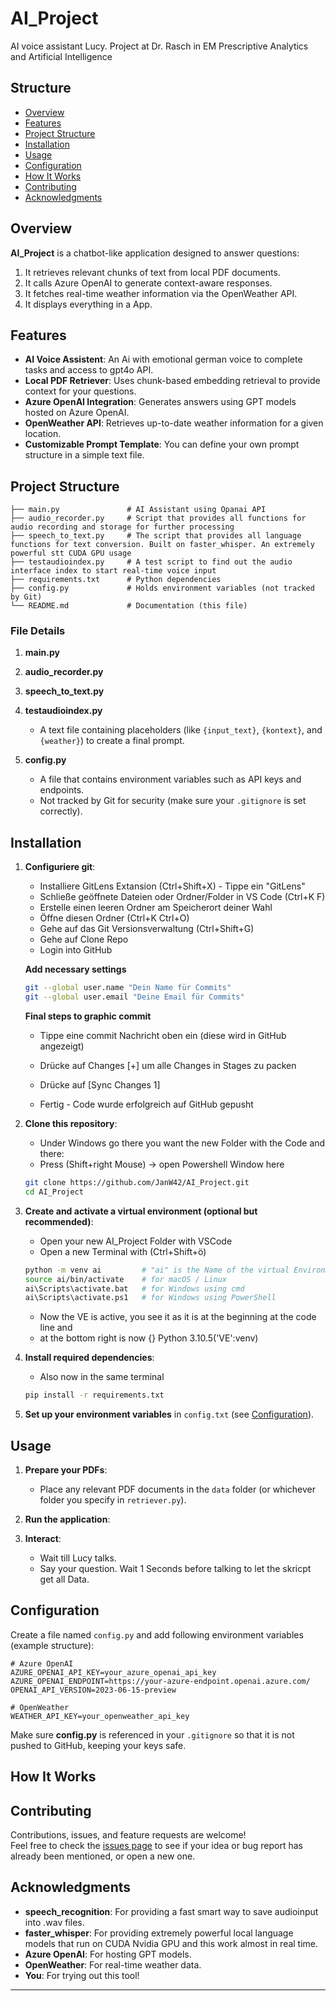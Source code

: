 # AI_Project

AI voice assistant Lucy. Project at Dr. Rasch in EM Prescriptive Analytics and Artificial Intelligence

## Structure
- [Overview](#overview)
- [Features](#features)
- [Project Structure](#project-structure)
- [Installation](#installation)
- [Usage](#usage)
- [Configuration](#configuration)
- [How It Works](#how-it-works)
- [Contributing](#contributing)
- [Acknowledgments](#acknowledgments)

## Overview

**AI_Project** is a chatbot-like application designed to answer questions:
1. It retrieves relevant chunks of text from local PDF documents.
2. It calls Azure OpenAI to generate context-aware responses.
3. It fetches real-time weather information via the OpenWeather API.
4. It displays everything in a App.

## Features

- **AI Voice Assistent**: An Ai with emotional german voice to complete tasks and access to gpt4o API.
- **Local PDF Retriever**: Uses chunk-based embedding retrieval to provide context for your questions.
- **Azure OpenAI Integration**: Generates answers using GPT models hosted on Azure OpenAI.
- **OpenWeather API**: Retrieves up-to-date weather information for a given location.
- **Customizable Prompt Template**: You can define your own prompt structure in a simple text file.

## Project Structure

```plaintext
├── main.py               # AI Assistant using Opanai API
├── audio_recorder.py     # Script that provides all functions for audio recording and storage for further processing
├── speech_to_text.py     # The script that provides all language functions for text conversion. Built on faster_whisper. An extremely powerful stt CUDA GPU usage
├── testaudioindex.py     # A test script to find out the audio interface index to start real-time voice input
├── requirements.txt      # Python dependencies
├── config.py             # Holds environment variables (not tracked by Git)
└── README.md             # Documentation (this file)
```

### File Details

1. **main.py**  
  
2. **audio_recorder.py**  

3. **speech_to_text.py**  

4. **testaudioindex.py**  
   - A text file containing placeholders (like `{input_text}`, `{kontext}`, and `{weather}`) to create a final prompt.

5. **config.py**  
   - A file that contains environment variables such as API keys and endpoints.  
   - Not tracked by Git for security (make sure your `.gitignore` is set correctly).

## Installation
1. **Configuriere git**:
   - Installiere GitLens Extansion (Ctrl+Shift+X) - Tippe ein "GitLens"
   - Schließe geöffnete Dateien oder Ordner/Folder in VS Code (Ctrl+K F)
   - Erstelle einen leeren Ordner am Speicherort deiner Wahl
   - Öffne diesen Ordner (Ctrl+K Ctrl+O)
   - Gehe auf das Git Versionsverwaltung (Ctrl+Shift+G)
   - Gehe auf Clone Repo
   - Login into GitHub

   **Add necessary settings**
   ```bash
   git --global user.name "Dein Name für Commits"
   git --global user.email "Deine Email für Commits"
   ```
   **Final steps to graphic commit**
   - Tippe eine commit Nachricht oben ein (diese wird in GitHub angezeigt)
   - Drücke auf Changes [+] um alle Changes in Stages zu packen
   - Drücke auf [Sync Changes 1]
   
   - Fertig - Code wurde erfolgreich auf GitHub gepusht

2. **Clone this repository**:
   - Under Windows go there you want the new Folder with the Code and there:
   - Press (Shift+right Mouse) -> open Powershell Window here


    ```bash
    git clone https://github.com/JanW42/AI_Project.git
    cd AI_Project
    ```

3. **Create and activate a virtual environment (optional but recommended)**:
   - Open your new AI_Project Folder with VSCode
   - Open a new Terminal with (Ctrl+Shift+ö)


    ```bash
    python -m venv ai         # "ai" is the Name of the virtual Environment
    source ai/bin/activate    # for macOS / Linux
    ai\Scripts\activate.bat   # for Windows using cmd
    ai\Scripts\activate.ps1   # for Windows using PowerShell
    ```
   - Now the VE is active, you see it as it is at the beginning at the code line and
   - at the bottom right is now {} Python 3.10.5('VE':venv)
4. **Install required dependencies**:
   - Also now in the same terminal

    ```bash
    pip install -r requirements.txt
    ```

5. **Set up your environment variables** in `config.txt` (see [Configuration](#configuration)).

## Usage

1. **Prepare your PDFs**:  
   - Place any relevant PDF documents in the `data` folder (or whichever folder you specify in `retriever.py`).

2. **Run the application**:
   
3. **Interact**:  
   - Wait till Lucy talks.  
   - Say your question. Wait 1 Seconds before talking to let the skricpt get all Data.  

## Configuration

Create a file named `config.py` and add following environment variables (example structure):

```dotenv
# Azure OpenAI
AZURE_OPENAI_API_KEY=your_azure_openai_api_key
AZURE_OPENAI_ENDPOINT=https://your-azure-endpoint.openai.azure.com/
OPENAI_API_VERSION=2023-06-15-preview

# OpenWeather
WEATHER_API_KEY=your_openweather_api_key
```

Make sure **config.py** is referenced in your `.gitignore` so that it is not pushed to GitHub, keeping your keys safe.

## How It Works

## Contributing

Contributions, issues, and feature requests are welcome!  
Feel free to check the [issues page](../../issues) to see if your idea or bug report has already been mentioned, or open a new one.

## Acknowledgments

- **speech_recognition**: For providing a fast smart way to save audioinput into .wav files.  
- **faster_whisper**:  For providing extremely powerful local language models that run on CUDA Nvidia GPU and this work almost in real time.
- **Azure OpenAI**: For hosting GPT models.  
- **OpenWeather**: For real-time weather data.  
- **You**: For trying out this tool!

---
